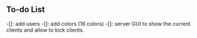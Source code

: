 ## To-do List
-[]: add users
-[]: add colors (16 colors)
-[]: server GUI to show the current clients and allow to kick clients.
